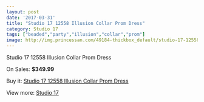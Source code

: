 ```yaml
---
layout: post
date: '2017-03-31'
title: "Studio 17 12558 Illusion Collar Prom Dress"
category: Studio 17
tags: ["beaded","party","illusion","collar","prom"]
image: http://img.princessan.com/49184-thickbox_default/studio-17-12558-illusion-collar-prom-dress.jpg
---
```

Studio 17 12558 Illusion Collar Prom Dress

On Sales: **$349.99**
<a href="https://www.princessan.com/en/studio-17/22225-studio-17-12558-illusion-collar-prom-dress.html"><amp-img layout="responsive" width="600" height="600" src="//img.princessan.com/49184-thickbox_default/studio-17-12558-illusion-collar-prom-dress.jpg" alt="Studio 17 12558 Illusion Collar Prom Dress 0" /></a>
<a href="https://www.princessan.com/en/studio-17/22225-studio-17-12558-illusion-collar-prom-dress.html"><amp-img layout="responsive" width="600" height="600" src="//img.princessan.com/49186-thickbox_default/studio-17-12558-illusion-collar-prom-dress.jpg" alt="Studio 17 12558 Illusion Collar Prom Dress 1" /></a>
<a href="https://www.princessan.com/en/studio-17/22225-studio-17-12558-illusion-collar-prom-dress.html"><amp-img layout="responsive" width="600" height="600" src="//img.princessan.com/49185-thickbox_default/studio-17-12558-illusion-collar-prom-dress.jpg" alt="Studio 17 12558 Illusion Collar Prom Dress 2" /></a>

Buy it: [Studio 17 12558 Illusion Collar Prom Dress](https://www.princessan.com/en/studio-17/22225-studio-17-12558-illusion-collar-prom-dress.html "Studio 17 12558 Illusion Collar Prom Dress")

View more: [Studio 17](https://www.princessan.com/en/62-studio-17 "Studio 17")
